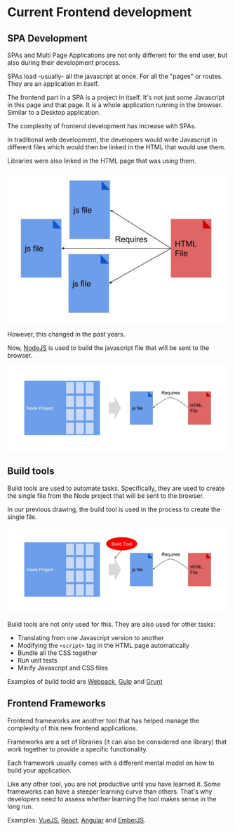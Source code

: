 # Current Frontend development

## SPA Development

SPAs and Multi Page Applications are not only different for the end user, but also during their development process.

SPAs load -usually- all the javascript at once. For all the "pages" or routes. They are an application in itself.

The frontend part in a SPA is a project in itself. It's not just some Javascript in this page and that page. It is a whole application running in the browser. Similar to a Desktop application.

The complexity of frontend development has increase with SPAs.

In traditional web development, the developers would write Javascript in different files which would then be linked in the HTML that would use them.

Libraries were also linked in the HTML page that was using them.

![Traditional Frontend Development](./assets/front_end_development_traditional.jpg)

However, this changed in the past years.

Now, [NodeJS](https://nodejs.org/en/) is used to build the javascript file that will be sent to the browser.

![Current Frontend Development](./assets/front_end_development.jpg)

## Build tools

Build tools are used to automate tasks. Specifically, they are used to create the single file from the Node project that will be sent to the browser.

In our previous drawing, the build tool is used in the process to create the single file.

![Build Tool](./assets/front_end_development-build.jpg)

Build tools are not only used for this. They are also used for other tasks:

* Translating from one Javascript version to another
* Modifying the `<script>` tag in the HTML page automatically
* Bundle all the CSS together
* Run unit tests
* Minify Javascript and CSS files

Examples of build toold are [Webpack](https://webpack.js.org/), [Gulp](https://gulpjs.com/) and [Grunt](https://gruntjs.com/)

## Frontend Frameworks

Frontend frameworks are another tool that has helped manage the complexity of this new frontend applications.

Frameworks are a set of libraries (it can also be considered one library) that work together to provide a specific functionality.

Each framework usually comes with a different mental model on how to build your application.

Like any other tool, you are not productive until you have learned it. Some frameworks can have a steeper learning curve than others. That's why developers need to assess whether learning the tool makes sense in the long run.

Examples: [VueJS](https://vuejs.org/), [React](https://reactjs.org/), [Angular](https://angularjs.org/) and [EmberJS](https://emberjs.com/).
